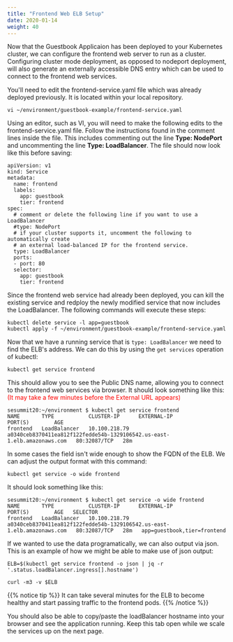 ```yaml
---
title: "Frontend Web ELB Setup"
date: 2020-01-14
weight: 40
---
```


Now that the Guestbook Applicaion has been deployed to your Kubernetes cluster, we can configure the frontend web server to run as a cluster.  Configuring cluster mode deployment, as opposed to nodeport deployment, will also generate an externally accessible DNS entry which can be used to connect to the frontend web services.

You'll need to edit the frontend-service.yaml file which was already deployed previously. It is located within your local repository.

```
vi ~/environment/guestbook-example/frontend-service.yaml
```

Using an editor, such as VI, you will need to make the following edits to the frontend-service.yaml file. Follow the instructions found in the comment lines inside the file.  This includes commenting out the line <b>Type: NodePort</b> and uncommenting the line <b>Type: LoadBalancer</b>.  The file should now look like this before saving:

```
apiVersion: v1
kind: Service
metadata:
  name: frontend
  labels:
    app: guestbook
    tier: frontend
spec:
  # comment or delete the following line if you want to use a LoadBalancer
  #type: NodePort
  # if your cluster supports it, uncomment the following to automatically create
  # an external load-balanced IP for the frontend service.
  type: LoadBalancer
  ports:
  - port: 80
  selector:
    app: guestbook
    tier: frontend                     
```

Since the frontend web service had already been deployed, you can kill the existing service and redploy the newly modified service that now includes the LoadBalancer. The following commands will execute these steps:
```
kubectl delete service -l app=guestbook
kubectl apply -f ~/environment/guestbook-example/frontend-service.yaml

```

Now that we have a running service that is `type: LoadBalancer` we need to find
the ELB's address.  We can do this by using the `get services` operation of kubectl:

```
kubectl get service frontend
```
This should allow you to see the Public DNS name, allowing you to connect to the frontend web services via browser.
It should look something like this:<font color=red>(It may take a few minutes before the External URL appears)</font>
```
sesummit20:~/environment $ kubectl get service frontend
NAME       TYPE           CLUSTER-IP      EXTERNAL-IP                                                               PORT(S)        AGE
frontend   LoadBalancer   10.100.218.79   a0340ceb8370411ea812f122fedde54b-1329106542.us-east-1.elb.amazonaws.com   80:32087/TCP   28m
```

In some cases the field isn't wide enough to show the FQDN of the ELB. We can adjust the
output format with this command:
```
kubectl get service -o wide frontend
```
It should look something like this:
```
sesummit20:~/environment $ kubectl get service -o wide frontend
NAME       TYPE           CLUSTER-IP      EXTERNAL-IP                                                               PORT(S)        AGE   SELECTOR
frontend   LoadBalancer   10.100.218.79   a0340ceb8370411ea812f122fedde54b-1329106542.us-east-1.elb.amazonaws.com   80:32087/TCP   28m   app=guestbook,tier=frontend
```

If we wanted to use the data programatically, we can also output via json. This is
an example of how we might be able to make use of json output:
```
ELB=$(kubectl get service frontend -o json | jq -r '.status.loadBalancer.ingress[].hostname')

curl -m3 -v $ELB
```
{{% notice tip %}}
It can take several minutes for the ELB to become healthy and start passing traffic to the frontend pods.
{{% /notice %}}

You should also be able to copy/paste the loadBalancer hostname into your browser and see the application running.
Keep this tab open while we scale the services up on the next page.
